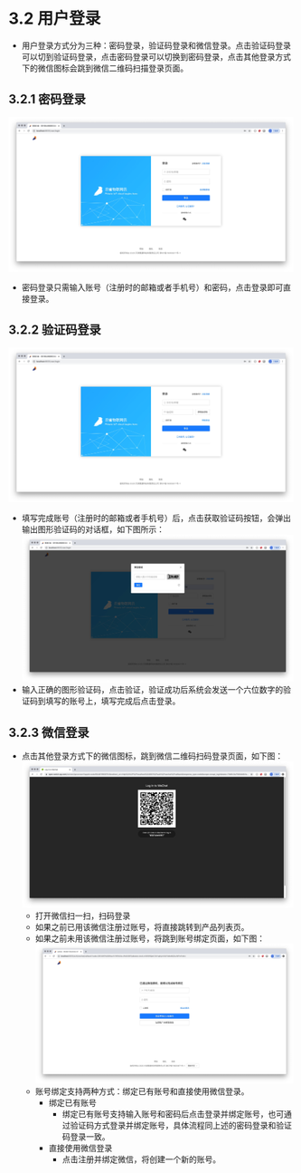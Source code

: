 # 3.2 用户登录
* 用户登录方式分为三种：密码登录，验证码登录和微信登录。点击验证码登录可以切到验证码登录，点击密码登录可以切换到密码登录，点击其他登录方式下的微信图标会跳到微信二维码扫描登录页面。

## 3.2.1 密码登录
![avatar](/images/passLogin.jpg)
* 密码登录只需输入账号（注册时的邮箱或者手机号）和密码，点击登录即可直接登录。

## 3.2.2 验证码登录
![avatar](/images/captchaLogin.jpg)
* 填写完成账号（注册时的邮箱或者手机号）后，点击获取验证码按钮，会弹出输出图形验证码的对话框，如下图所示：
![avatar](/images/logincaptcha.jpg)
* 输入正确的图形验证码，点击验证，验证成功后系统会发送一个六位数字的验证码到填写的账号上，填写完成后点击登录。

## 3.2.3 微信登录
* 点击其他登录方式下的微信图标，跳到微信二维码扫码登录页面，如下图：
![avatar](/images/wechatScan.jpg)
    * 打开微信扫一扫，扫码登录
    * 如果之前已用该微信注册过账号，将直接跳转到产品列表页。
    * 如果之前未用该微信注册过账号，将跳到账号绑定页面，如下图：
        ![avatar](/images/wechatLogin.jpg)
    * 账号绑定支持两种方式：绑定已有账号和直接使用微信登录。
        * 绑定已有账号
            * 绑定已有账号支持输入账号和密码后点击登录并绑定账号，也可通过验证码方式登录并绑定账号，具体流程同上述的密码登录和验证码登录一致。
        * 直接使用微信登录
            * 点击注册并绑定微信，将创建一个新的账号。
